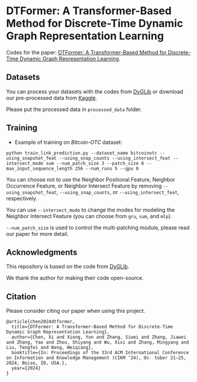 # DTFormer: A Transformer-Based Method for Discrete-Time Dynamic Graph Representation Learning
Codes for the paper: [DTFormer: A Transformer-Based Method for Discrete-Time Dynamic Graph Representation Learning](https://arxiv.org/abs/).


## Datasets

You can process your datasets with the codes from [DyGLib](https://github.com/yule-BUAA/DyGLib/tree/master/preprocess_data) or download our pre-processed data from [Kaggle](https://www.kaggle.com/datasets/chenxi1228/datasets-for-dtformer).

Please put the processed data in ```processed_data``` folder.

## Training
* Example of training on *Bitcoin-OTC* dataset:
```{bash}
python train_link_prediction.py --dataset_name bitcoinotc --using_snapshot_feat --using_snap_counts --using_intersect_feat --intersect_mode sum --num_patch_size 3 --patch_size 8 --max_input_sequence_length 256 --num_runs 5 --gpu 0
```

You can choose not to use the Neighbor Positional Feature, Neighbor Occurrence Feature, or Neighbor Intersect Feature by removing ``--using_snapshot_feat``, ``--using_snap_counts``, or ``--using_intersect_feat``, respectively.

You can use ``--intersect_mode`` to change the modes for modeling the Neighbor Intersect Feature (you can choose from ``gru``, ``sum``, and ``mlp``).

``--num_patch_size`` is used to control the multi-patching module, please read our paper for more detail.

## Acknowledgments
This repository is based on the code from [DyGLib](https://github.com/yule-BUAA/DyGLib).

We thank the author for making their code open-source.


## Citation

Please consider citing our paper when using this project.
```{bibtex}
@article{chen2024dtformer,
  title={DTFormer: A Transformer-Based Method for Discrete-Time Dynamic Graph Representation Learning},
  author={Chen, Xi and Xiong, Yun and Zhang, Siwei and Zhang, Jiawei and Zhang, Yao and Zhou, Shiyang and Wu, Xixi and Zhang, Mingyang and Liu, Tengfei and Wang, Weiqiang},
  booktitle={In: Proceedings of the 33rd ACM International Conference on Information and Knowledge Management (CIKM ’24), Oc- tober 21–25, 2024, Boise, ID, USA.},
  year={2024}
}
```
